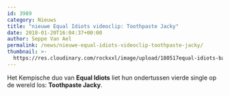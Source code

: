 ```yaml
---
id: 3989
category: Nieuws
title: "nieuwe Equal Idiots videoclip: Toothpaste Jacky"
date: 2018-01-20T16:04:37+00:00
author: Seppe Van Ael
permalink: /news/nieuwe-equal-idiots-videoclip-toothpaste-jacky/
thumbnail: >-
  https://res.cloudinary.com/rockxxl/image/upload/180517equal-idiots-balloon2-agathe-danon.jpg
---
```

Het Kempische duo van **Equal Idiots** liet hun ondertussen vierde single op de wereld los: **Toothpaste Jacky**.
